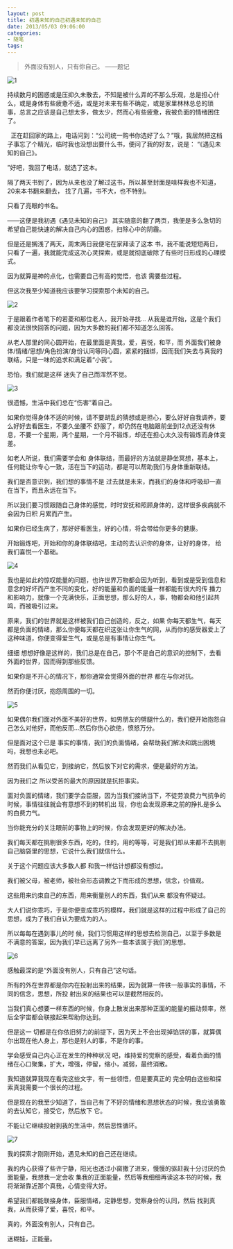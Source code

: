 ```yaml
---
layout: post
title: 初遇未知的自己初遇未知的自己
date: 2013/05/03 09:06:00
categories: 
- 随笔
tags: 
---
```


> 外面没有别人，只有你自己。 ——题记

![1]

持续数月的困惑或是压抑久未散去，不知是被什么弄的不那么乐观，总是担心什么，或是身体有些疲惫不适，或是对未来有些不确定，或是家里林林总总的琐 事，总言之应该是自己想太多，做太少，然而心有些疲惫，我被负面的情绪困住了。

  正在赶回家的路上，电话问到：“公司统一购书你选好了么？”哦，我居然把这档子事忘了个精光，临时我也没想出要什么书，便问了我的好友，说是： “《遇见未知的自己》。

”好吧，我回了电话，就选了这本。

隔了两天书到了，因为从来也没了解过这书，所以甚至封面是啥样我也不知道，20来本书翻来翻去， 找了几遍，书不大，也不特别。

只看了亮眼的书名。

——这便是我初遇《遇见未知的自己》 其实随意的翻了两页，我便是多么急切的希望自己能快速的解决自己内心的困惑，扫除心中的阴霾。

但是还是搁浅了两天，周末两日我便宅在家拜读了这本 书，我不能说短短两日，只看了一遍，我就能完成这次心灵探索，或是就彻底破除了有些时日形成的心理模式。

因为就算是神的点化，也需要自己有高的觉悟，也该 需要些过程。

但这次我至少知道我应该要学习探索那个未知的自己。

![2]

于是跟着作者笔下的若菱和那位老人，我开始寻找… 从我是谁开始，这是个我们都没法很快回答的问题，因为大多数的我们都不知道怎么回答。

从老人那里的同心圆开始，在最里面是真我，爱，喜悦，和平，而 外面我们被身体/情绪/思想/角色扮演/身份认同等同心圆，紧紧的捆绑，因而我们失去与真我的联结，只是一味的追求和满足着“小我”。

恐怕，我们就是这样 迷失了自己而浑然不觉。

![3]

很遗憾，生活中我们总在“伤害”着自己。

如果你觉得身体不适的时候，请不要胡乱的猜想或是担心，要么好好自我调养，要么好好去看医生，不要久坐腰不 舒服了，却仍然在电脑跟前坐到12点还没有休息，不要一个星期，两个星期，一个月不锻炼，却还在担心太久没有锻炼而身体变差。

如老人所说，我们需要学会和 身体联结，而最好的方法就是静坐冥想，基本上，任何能让你专心一致，活在当下的运动，都是可以帮助我们与身体重新联结。

我们是否意识到，我们想的事情不是 过去就是未来，而我们的身体和呼吸却一直在当下，而且永远在当下。

所以我们要习惯跟随自己身体的感觉，时时安抚和照顾身体的，这样很多疾病就不会因为日积 月累而产生。

如果你已经生病了，那好好看医生，好的心情，将会带给你更多的健康。

开始锻炼吧，开始和你的身体联结吧，主动的去认识你的身体，让好的身体， 给我们喜悦一个基础。

![4]

我也是如此的惊叹能量的问题，也许世界万物都会因为听到，看到或是受到信息和意念的好坏而产生不同的变化，好的能量和负面的能量一样都能有很大的传 播力和影响力，就像一个充满快乐，正面思想，那么好的人，事，物都会和他引起共鸣，而被吸引过来。

原来，我们的世界就是这样被我们自己创造的，反之，如果 你每天都生气，每天都是负面的情绪，那么你便每天都在织这张让你生气的网，从而你的感受器爱上了这种味道，你便变得爱生气，或是总是有事情让你生气。

细细 想想好像是这样的，我们总是在自己，那个不是自己的意识的控制下，去看外面的世界，因而得到那些反馈。

如果你是不开心的情况下，那你通常会觉得外面的世界 都在与你对抗。

然而你便讨厌，抱怨周围的一切。

![5]

如果偶尔我们面对外面不美好的世界，如男朋友的劈腿什么的，我们便开始抱怨自己怎么对他好，而他反而…然后你伤心欲绝，愤怒万分。

但是面对这个已是 事实的事情，我们的负面情绪，会帮助我们解决和跳出困境吗，我想也未必吧。

然而我们从看见它，到接纳它，然后放下对它的需求，便是最好的方法。

因为我们之 所以受苦的最大的原因就是抗拒事实。

面对负面的情绪，我们要学会臣服，因为当我们接纳当下，不徒劳浪费力气抗争的时候，事情往往就会有意想不到的转机出 现，你也会发现原来之前的挣扎是多么的白费力气。

当你能充分的关注眼前的事物上的时候，你会发现更好的解决办法。

我们每天都在挑剔很多东西，吃的，住的，用的等等，可是我们却从来都不去挑剔自己脑袋里的思想，它说什么我们就信什么。

关于这个问题应该大多数人都 和我一样估计想都没有想过。

我们被父母，被老师，被社会形态调教之下而形成的思想，信念，价值观。

这些用来约束自己的东西，用来衡量别人的东西，我们从来 都没有怀疑过。

大人们说你乖巧，于是你便变成乖巧的模样，我们就是这样的过程中形成了自己的思想，成为了我们自认为要成为的人。

所以每每在遇到事儿的时 候，我们习惯用这样的思想去检测自己，以至于多数是不满意的答案，因为我们早已远离了另外一些本该属于我们的思想。

![6]

感触最深的是“外面没有别人，只有自己”这句话。

所有的外在世界都是你内在投射出来的结果，因为就算一件铁一般事实的事情，不同的信念，思想，所投 射出来的结果也可以是截然相反的。

当我们真心想要一样东西的时候，你身上散发出来那种正面的能量的振动频率，然后全宇宙都会联接起来帮助你达到。

但是这一 切都是在你依旧努力的前提下，因为天上不会出现掉馅饼的事，就算偶尔出现在他人身上，那也是别人的事，不是你的事。

学会感受自己内心正在发生的种种状况 吧，维持爱的觉察的感受，看着负面的情绪在心口聚集，扩大，增强，停留，缩小，减弱，最终消散。

我知道就算我现在看完这些文字，有一些领悟，但是要真正的 完全明白这些和探索真我需要一个很长的过程。

但是现在的我至少知道了，当自己有了不好的情绪和思想状态的时候，我应该勇敢的去认知它，接受它，然后放下 它。

不能让它继续投射到我的生活中，然后恶性循环。

![7]

我的探索才刚刚开始，遇见未知的自己还在继续。

我的内心获得了些许宁静，阳光也透过小窗撒了进来，慢慢的驱赶我十分讨厌的负面能量，我想我一定会收 集我的正面能量，然后等我细细再读这本书的时候，我将渐渐靠近那个真我，心情变得大好。

希望我们都能联接身体，臣服情绪，定静思想，觉察身份的认同，然后 找到真我，从而获得了爱，喜悦，和平。

真的，外面没有别人，只有自己。

迷糊娃，正能量。

[1]: http://ww3.sinaimg.cn/large/006tNc79gw1f512jn1etrj30ev0bw0tw

[2]: http://ww2.sinaimg.cn/large/006tNc79gw1f512jwnzutj30ev0azabd

[3]: http://ww3.sinaimg.cn/large/006tNc79gw1f512k5qy9rj30ev09w750

[4]: http://ww3.sinaimg.cn/large/006tNc79gw1f512kcupnmj30ev09x3zo

[5]: http://ww3.sinaimg.cn/large/006tNc79gw1f512knx4bwj30ev09wjt0

[6]: http://ww4.sinaimg.cn/large/006tNc79gw1f512kw7gf3j30ev09yjsm

[7]: http://ww3.sinaimg.cn/large/006tNc79gw1f512l3c1j7j30ev0ajt9g
